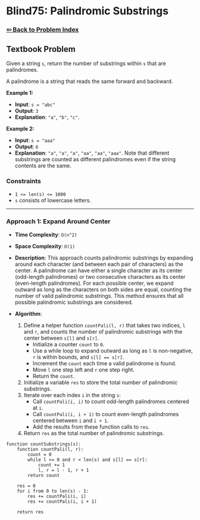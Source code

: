 # Blind75: Palindromic Substrings

### [⇦ Back to Problem Index](../../index.md)

## Textbook Problem

Given a string `s`, return the number of substrings within `s` that are palindromes.

A palindrome is a string that reads the same forward and backward.

**Example 1:**

-   **Input**: `s = "abc"`
-   **Output**: `3`
-   **Explanation**: `"a"`, `"b"`, `"c"`.

**Example 2:**

-   **Input**: `s = "aaa"`
-   **Output**: `6`
-   **Explanation**: `"a"`, `"a"`, `"a"`, `"aa"`, `"aa"`, `"aaa"`. Note that different substrings are counted as different palindromes even if the string contents are the same.

### Constraints

-   `1 <= len(s) <= 1000`
-   `s` consists of lowercase letters.

---

### Approach 1: Expand Around Center

-   **Time Complexity**: `O(n^2)`
-   **Space Complexity**: `O(1)`
-   **Description**: This approach counts palindromic substrings by expanding around each character (and between each pair of characters) as the center. A palindrome can have either a single character as its center (odd-length palindromes) or two consecutive characters as its center (even-length palindromes). For each possible center, we expand outward as long as the characters on both sides are equal, counting the number of valid palindromic substrings. This method ensures that all possible palindromic substrings are considered.
-   **Algorithm**:

    1. Define a helper function `countPali(l, r)` that takes two indices, `l` and `r`, and counts the number of palindromic substrings with the center between `s[l]` and `s[r]`.
        - Initialize a counter `count` to `0`.
        - Use a while loop to expand outward as long as `l` is non-negative, `r` is within bounds, and `s[l] == s[r]`.
        - Increment the `count` each time a valid palindrome is found.
        - Move `l` one step left and `r` one step right.
        - Return the `count`.
    2. Initialize a variable `res` to store the total number of palindromic substrings.
    3. Iterate over each index `i` in the string `s`:
        - Call `countPali(i, i)` to count odd-length palindromes centered at `i`.
        - Call `countPali(i, i + 1)` to count even-length palindromes centered between `i` and `i + 1`.
        - Add the results from these function calls to `res`.
    4. Return `res` as the total number of palindromic substrings.

```pseudo
function countSubstrings(s):
	function countPali(l, r):
		count = 0
		while l >= 0 and r < len(s) and s[l] == s[r]:
			count += 1
			l, r = l - 1, r + 1
		return count

	res = 0
	for i from 0 to len(s) - 1:
		res += countPali(i, i)
		res += countPali(i, i + 1)

	return res
```
